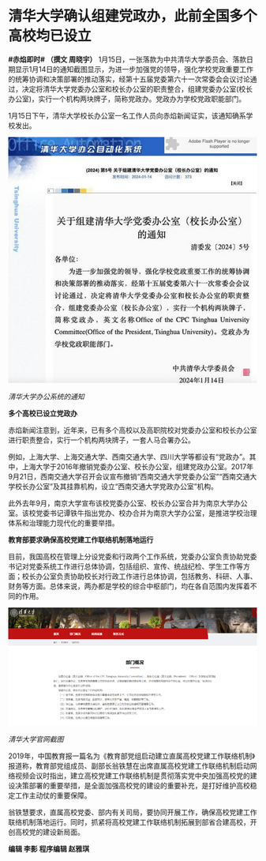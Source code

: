 # 清华大学确认组建党政办，此前全国多个高校均已设立

**#赤焰即时# （撰文 周晓宇）**
1月15日，一张落款为中共清华大学委员会、落款日期显示1月14日的通知截图显示，为进一步加强党的领导，强化学校党政重要工作的统筹协调和决策部署的推动落实，经第十五届党委第六十一次常委会会议讨论通过，决定将清华大学党委办公室和校长办公室的职责整合，组建党委办公室(校长办公室)，实行一个机构两块牌子，简称党政办。党政办为学校党政职能部门。

1月15日下午，清华大学校长办公室一名工作人员向赤焰新闻证实，该通知确系学校发出。

![7bfef2cb8973bbfb9f9416471b2e485d.jpg](https://raw.githubusercontent.com/qqhsx/qqnews_image/main/2024/01/15/清华大学确认组建党政办，此前全国多个高校均已设立/7bfef2cb8973bbfb9f9416471b2e485d.jpg)

 _清华大学办公系统的通知_

**多个高校已设立党政办**

赤焰新闻注意到，近年来，已有多个高校以及高职院校对党委办公室和校长办公室进行职责整合，实行一个机构两块牌子，一套人马合署办公。

例如，上海大学、上海交通大学、西南交通大学、四川大学等都设有“党政办”。其中，上海大学于2016年撤销党委办公室、校长办公室，组建党政办公室。2017年9月21日，西南交通大学召开会议宣布撤销“西南交通大学党委办公室”“西南交通大学校长办公室”及其挂靠机构，设立“西南交通大学党政办公室”机构。

此外去年9月，南京大学宣布该校党委办公室、校长办公室合并为南京大学办公室。该校党委书记谭铁牛指出党办、校办合并为南京大学办公室，是推进学校治理体系和治理能力现代化的重要举措。

**教育部要求确保高校党建工作联络机制落地运行**

目前，我国高校在管理上分设党委和行政两个工作系统，党委办公室负责协助党委书记对党委系统工作进行总体协调，包括组织、宣传、统战纪检、学生工作等方面；校长办公室负责协助校长对行政工作进行总体协调，包括教务、科研、人事、财务等方面。总体来说，两办都是学校的综合中枢部门，均在各自范围内发挥着不同的作用。

![6393caf7bdde75211872a4ec7d0debe6.jpg](https://raw.githubusercontent.com/qqhsx/qqnews_image/main/2024/01/15/清华大学确认组建党政办，此前全国多个高校均已设立/6393caf7bdde75211872a4ec7d0debe6.jpg)

 _清华大学官网截图_

2019年，中国教育报一篇名为《教育部党组启动建立直属高校党建工作联络机制》报道称，教育部党组成员、副部长翁铁慧在出席直属高校党建工作联络机制启动网络视频会议时指出，建立高校党建工作联络机制是贯彻落实党中央加强高校党的建设决策部署的重要举措，是全面加强高校党的建设的重要补充，是打好维护高校稳定工作主动仗的重要保障。

翁铁慧要求，直属高校党委、部内有关司局，要协同开展工作，确保高校党建工作联络机制落地运行。同时，抓紧将高校党建工作联络机制拓展到部省合建高校，开创高校党的建设新局面。

**编辑 李影 程序编辑 赵雅琪**

